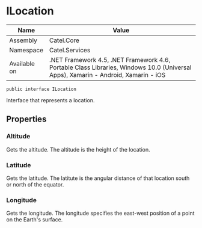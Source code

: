 

# ILocation

Name|Value
---|---
Assembly|Catel.Core
Namespace|Catel.Services
Available on|.NET Framework 4.5, .NET Framework 4.6, Portable Class Libraries, Windows 10.0 (Universal Apps), Xamarin - Android, Xamarin - iOS

```
public interface ILocation
```

Interface that represents a location.



## Properties

### Altitude

Gets the altitude. The altitude is the height of the location.



### Latitude

Gets the latitude. The latitute is the angular distance of that location south or north of the equator.



### Longitude

Gets the longitude. The longitude specifies the east-west position of a point on the Earth's surface.



